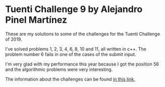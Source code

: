 # Tuenti Challenge 9 by Alejandro Pinel Martínez

These are my solutions to some of the challenges for the Tuenti Challenge of 2019.

I've solved problems 1, 2, 3, 4, 6, 8, 10 and 11, all written in c++. The problem number 6 fails in one of the cases of the submit input.

I'm very glad with my performance this year because I got the position 56 and the algorithmic problems were very interesting.

The information about the challenges can be found [in this link.](https://contest.tuenti.net/)

